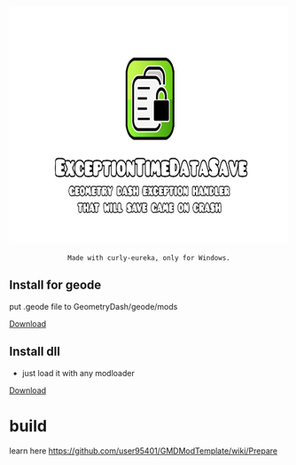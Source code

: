 <div align="center">
    <img src="githubprev.png" alt="Logo" height="426">

    Made with curly-eureka, only for Windows.
</div>

## Install for geode
put .geode file to GeometryDash/geode/mods

[Download](geode/release/user95401.ExceptionTimeDataSave.geode)

## Install dll
- just load it with any modloader

[Download](ExceptionTimeDataSave.dll)

# build
learn here https://github.com/user95401/GMDModTemplate/wiki/Prepare
